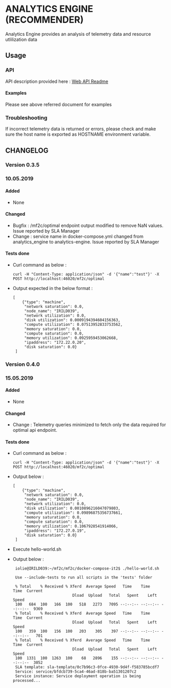 # ANALYTICS ENGINE (RECOMMENDER)

Analytics Engine provides an analysis of telemetry data and resource utlilization data

## Usage

### API

API description provided here : [Web API Readme](https://github.com/mF2C/analytics_engine/blob/master/analytics_engine/heuristics/sinks/mf2c/README.md)

#### Examples

Please see above referred document for examples 

### Troubleshooting

If incorrect telemetry data is returned or errors, please check and make sure the host name is exported as HOSTNAME environment variable.

## CHANGELOG

### Version 0.3.5

### 10.05.2019 

#### Added

 - None

#### Changed

 - Bugfix : /mf2c/optimal endpoint output modified to remove NaN values. Issue reported by SLA Manager
 - Change : service name in docker-compose.yml changed from analytics_engine to analytics-engine. Issue reported by SLA Manager

#### Tests done

  - Curl command as below : 
  
		curl -H "Content-Type: application/json" -d '{"name":"test"}' -X POST http://localhost:46020/mf2c/optimal

  - Output expected in the below format : 
  
        [
            {"type": "machine", 
             "network saturation": 0.0, 
             "node_name": "IRILD039", 
             "network utilization": 0.0, 
             "disk utilization": 0.0009194394604156363, 
             "compute utilization": 0.07513952833753562, 
             "memory saturation": 0.0, 
             "compute saturation": 0.0, 
             "memory utilization": 0.0925959453062668, 
             "ipaddress": "172.22.0.20", 
             "disk saturation": 0.0}
         ]
        
### Version 0.4.0

### 15.05.2019 

#### Added

 - None

#### Changed

 - Change : Telemetry queries minimized to fetch only the data required for optimal api endpoint.

#### Tests done

  - Curl command as below : 
  
		curl -H "Content-Type: application/json" -d '{"name":"test"}' -X POST http://localhost:46020/mf2c/optimal

  - Output below : 
  
        [
            {"type": "machine", 
             "network saturation": 0.0, 
             "node_name": "IRILD039", 
             "network utilization": 0.0, 
             "disk utilization": 0.0010896216047079803, 
             "compute utilization": 0.09896875356737661, 
             "memory saturation": 0.0, 
             "compute saturation": 0.0, 
             "memory utilization": 0.1067928541914066, 
             "ipaddress": "172.27.0.19", 
             "disk saturation": 0.0}
         ]

 - Execute hello-world.sh
 
 - Output below :
 
		iolie@IRILD039:~/mf2c/mf2c/docker-compose-it2$ ./hello-world.sh 

	    Use --include-tests to run all scripts in the 'tests' folder    

		% Total    % Received % Xferd  Average Speed   Time    Time     Time  Current
                                 Dload  Upload   Total   Spent    Left  Speed
		100   684  100   166  100   518   2273   7095 --:--:-- --:--:-- --:--:--  9369
 		% Total    % Received % Xferd  Average Speed   Time    Time     Time  Current
                                 Dload  Upload   Total   Spent    Left  Speed
		100   359  100   156  100   203    305    397 --:--:-- --:--:-- --:--:--   701
		% Total    % Received % Xferd  Average Speed   Time    Time     Time  Current
                                 Dload  Upload   Total   Spent    Left  Speed
		100  1331  100  1263  100    68   2896    155 --:--:-- --:--:-- --:--:--  3052
		SLA template: sla-template/0c7b96c3-0fce-4930-9d4f-f583785bcdf7
		Service: service/bfdcb739-5ca4-46ad-818b-ba51301207c2
		Service instance: Service deployment operation is being processed...